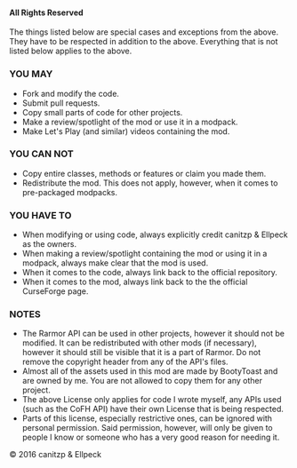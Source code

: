#### All Rights Reserved

The things listed below are special cases and exceptions from the above. They have to be respected in addition to the above.
Everything that is not listed below applies to the above.

### YOU MAY
* Fork and modify the code.
* Submit pull requests.
* Copy small parts of code for other projects.
* Make a review/spotlight of the mod or use it in a modpack.
* Make Let's Play (and similar) videos containing the mod.

### YOU CAN NOT
* Copy entire classes, methods or features or claim you made them.
* Redistribute the mod. This does not apply, however, when it comes to pre-packaged modpacks.

### YOU HAVE TO
* When modifying or using code, always explicitly credit canitzp & Ellpeck as the owners.
* When making a review/spotlight containing the mod or using it in a modpack, always make clear that the mod is used.
* When it comes to the code, always link back to the official repository.
* When it comes to the mod, always link back to the the official CurseForge page.

### NOTES
* The Rarmor API can be used in other projects, however it should not be modified. It can be redistributed with other mods (if necessary), however it should still be visible that it is a part of Rarmor. Do not remove the copyright header from any of the API's files.
* Almost all of the assets used in this mod are made by BootyToast and are owned by me. You are not allowed to copy them for any other project.
* The above License only applies for code I wrote myself, any APIs used (such as the CoFH API) have their own License that is being respected.
* Parts of this license, especially restrictive ones, can be ignored with personal permission. Said permission, however, will only be given to people I know or someone who has a very good reason for needing it.

© 2016 canitzp & Ellpeck